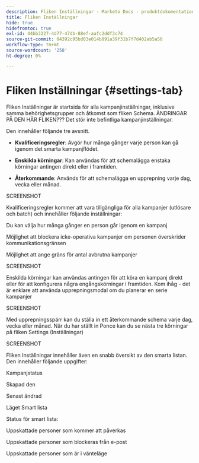 ```yaml
---
description: Fliken Inställningar - Marketo Docs - produktdokumentation
title: Fliken Inställningar
hide: true
hidefromtoc: true
exl-id: 44bb3227-4d77-47db-88ef-aafc2ddf3c74
source-git-commit: 04392c95bd03e014b891a39f31b7f7d402ab5a58
workflow-type: tm+mt
source-wordcount: '258'
ht-degree: 0%

---
```


# Fliken Inställningar {#settings-tab}

Fliken Inställningar är startsida för alla kampanjinställningar, inklusive samma behörighetsgrupper och åtkomst som fliken Schema. ÄNDRINGAR PÅ DEN HÄR FLIKEN??? Det stör inte befintliga kampanjinställningar.

Den innehåller följande tre avsnitt.

* **Kvalificeringsregler**: Avgör hur många gånger varje person kan gå igenom det smarta kampanjflödet.

* **Enskilda körningar**: Kan användas för att schemalägga enstaka körningar antingen direkt eller i framtiden.

* **Återkommande**: Används för att schemalägga en upprepning varje dag, vecka eller månad.

SCREENSHOT

Kvalificeringsregler kommer att vara tillgängliga för alla kampanjer (utlösare och batch) och innehåller följande inställningar:

Du kan välja hur många gånger en person går igenom en kampanj

Möjlighet att blockera icke-operativa kampanjer om personen överskrider kommunikationsgränsen

Möjlighet att ange gräns för antal avbrutna kampanjer

SCREENSHOT

Enskilda körningar kan användas antingen för att köra en kampanj direkt eller för att konfigurera några engångskörningar i framtiden. Kom ihåg - det är enklare att använda upprepningsmodal om du planerar en serie kampanjer

SCREENSHOT

Med upprepningsspärr kan du ställa in ett återkommande schema varje dag, vecka eller månad. När du har ställt in Ponce kan du se nästa tre körningar på fliken Settings (Inställningar)

SCREENSHOT

Fliken Inställningar innehåller även en snabb översikt av den smarta listan. Den innehåller följande uppgifter:

Kampanjstatus

Skapad den

Senast ändrad

Läget Smart lista

Status för smart lista:

Uppskattade personer som kommer att påverkas

Uppskattade personer som blockeras från e-post

Uppskattade personer som är i vänteläge
